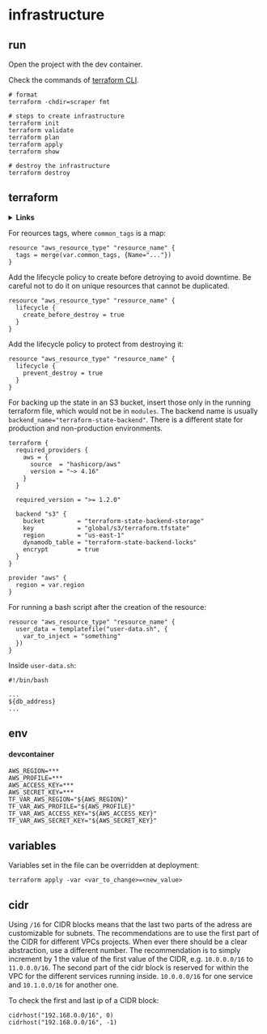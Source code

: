 # infrastructure

## run

Open the project with the dev container.

Check the commands of [terraform CLI](https://www.terraform.io/cli/commands#switching-working-directory-with-chdir).

```shell
# format
terraform -chdir=scraper fmt

# steps to create infrastructure
terraform init
terraform validate
terraform plan
terraform apply
terraform show

# destroy the infrastructure
terraform destroy
```

## terraform

<details><summary> <b>Links</b> </summary>

Check the [tutorial for AWS](https://learn.hashicorp.com/tutorials/terraform/aws-build?in=terraform/aws-get-started).
To setup a VPC check this [Medium article](# https://medium.com/swlh/creating-an-aws-ecs-cluster-of-ec2-instances-with-terraform-85a10b5cfbe3
).
To setup workflow and environments check this [Medium article](https://blog.gruntwork.io/how-to-manage-terraform-state-28f5697e68fa).

Check the [HCL](https://developer.hashicorp.com/terraform/language).

</details>

For reources tags, where `common_tags` is a map:

```hcl
resource "aws_resource_type" "resource_name" {
  tags = merge(var.common_tags, {Name="..."})
}
```

Add the lifecycle policy to create before detroying to avoid downtime.
Be careful not to do it on unique resources that cannot be duplicated.

```hcl
resource "aws_resource_type" "resource_name" {
  lifecycle {
    create_before_destroy = true
  }
}
```

Add the lifecycle policy to protect from destroying it:
```hcl
resource "aws_resource_type" "resource_name" {
  lifecycle {
    prevent_destroy = true
  }
}
```

For backing up the state in an S3 bucket, insert those only in the running terraform file, which would not be in `modules`. 
The backend name is usually `backend_name="terraform-state-backend"`.
There is a different state for production and non-production environments.

```hcl
terraform {
  required_providers {
    aws = {
      source  = "hashicorp/aws"
      version = "~> 4.16"
    }
  }

  required_version = ">= 1.2.0"

  backend "s3" {
    bucket         = "terraform-state-backend-storage"
    key            = "global/s3/terraform.tfstate"
    region         = "us-east-1"
    dynamodb_table = "terraform-state-backend-locks"
    encrypt        = true
  }
}

provider "aws" {
  region = var.region
}
```

For running a bash script after the creation of the resource:
```hcl
resource "aws_resource_type" "resource_name" {
  user_data = templatefile("user-data.sh", {
    var_to_inject = "something"
  })
}
```

Inside `user-data.sh`:

```shell
#!/bin/bash

...
${db_address}
...
```

## env

#### devcontainer

```
AWS_REGION=***
AWS_PROFILE=***
AWS_ACCESS_KEY=***
AWS_SECRET_KEY=***
TF_VAR_AWS_REGION="${AWS_REGION}"
TF_VAR_AWS_PROFILE="${AWS_PROFILE}"
TF_VAR_AWS_ACCESS_KEY="${AWS_ACCESS_KEY}"
TF_VAR_AWS_SECRET_KEY="${AWS_SECRET_KEY}"
```

## variables

Variables set in the file can be overridden at deployment:

```shell
terraform apply -var <var_to_change>=<new_value>
```

## cidr

Using `/16` for CIDR blocks means that the last two parts of the adress are customizable for subnets.
The recommendations are to use the first part of the CIDR for different VPCs projects. When ever there should be a clear abstraction, use a different number. The recommendation is to simply increment by 1 the value of the first value of the CIDR, e.g. `10.0.0.0/16` to `11.0.0.0/16`.
The second part of the cidr block is reserved for within the VPC for the different services running inside. `10.0.0.0/16` for one service and `10.1.0.0/16` for another one.


To check the first and last ip of a CIDR block:

```hcl
cidrhost("192.168.0.0/16", 0)
cidrhost("192.168.0.0/16", -1)
```